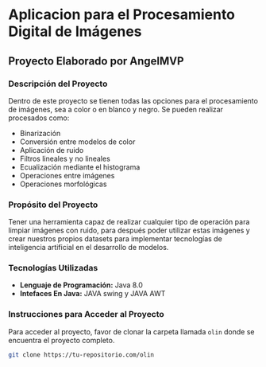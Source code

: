 # Aplicacion para el Procesamiento Digital de Imágenes

## Proyecto Elaborado por AngelMVP

### Descripción del Proyecto
Dentro de este proyecto se tienen todas las opciones para el procesamiento de imágenes, sea a color o en blanco y negro. Se pueden realizar procesados como:
- Binarización
- Conversión entre modelos de color
- Aplicación de ruido
- Filtros lineales y no lineales
- Ecualización mediante el histograma
- Operaciones entre imágenes
- Operaciones morfológicas

### Propósito del Proyecto
Tener una herramienta capaz de realizar cualquier tipo de operación para limpiar imágenes con ruido, para después poder utilizar estas imágenes y crear nuestros propios datasets para implementar tecnologías de inteligencia artificial en el desarrollo de modelos.

### Tecnologías Utilizadas
- **Lenguaje de Programación:** Java 8.0
- **Intefaces En Java:** JAVA swing y JAVA AWT
### Instrucciones para Acceder al Proyecto
Para acceder al proyecto, favor de clonar la carpeta llamada `olin` donde se encuentra el proyecto completo.

```bash
git clone https://tu-repositorio.com/olin
